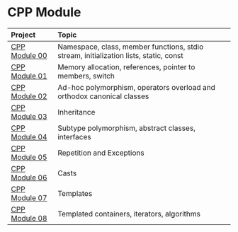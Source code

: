 # CPP Module

| Project |   Topic   |
| :----------- | :-------------|
| [CPP Module 00](https://github.com/24siefil/42SEOUL-42cursus/tree/main/04-cpp-module/cpp-module-00) | Namespace, class, member functions, stdio stream, initialization lists, static, const |
| [CPP Module 01](https://github.com/24siefil/42SEOUL-42cursus/tree/main/04-cpp-module/cpp-module-01) | Memory allocation, references, pointer to members, switch |
| [CPP Module 02](https://github.com/24siefil/42SEOUL-42cursus/tree/main/04-cpp-module/cpp-module-02) | Ad-hoc polymorphism, operators overload and orthodox canonical classes |
| [CPP Module 03](https://github.com/24siefil/42SEOUL-42cursus/tree/main/04-cpp-module/cpp-module-03) | Inheritance |
| [CPP Module 04](https://github.com/24siefil/42SEOUL-42cursus/tree/main/04-cpp-module/cpp-module-04) | Subtype polymorphism, abstract classes, interfaces |
| [CPP Module 05](https://github.com/24siefil/42SEOUL-42cursus/tree/main/04-cpp-module/cpp-module-05) | Repetition and Exceptions |
| [CPP Module 06](https://github.com/24siefil/42SEOUL-42cursus/tree/main/04-cpp-module/cpp-module-06) | Casts |
| [CPP Module 07](https://github.com/24siefil/42SEOUL-42cursus/tree/main/04-cpp-module/cpp-module-07) | Templates |
| [CPP Module 08](https://github.com/24siefil/42SEOUL-42cursus/tree/main/04-cpp-module/cpp-module-08) | Templated containers, iterators, algorithms |
